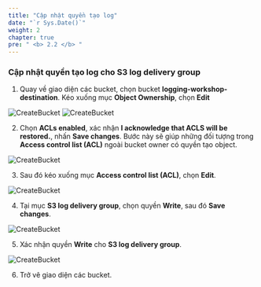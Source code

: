 ```yaml
---
title: "Cập nhật quyền tạo log"
date: "`r Sys.Date()`"
weight: 2
chapter: true
pre: " <b> 2.2 </b> "
---
```


### Cập nhật quyền tạo log cho S3 log delivery group

1. Quay về giao diện các bucket, chọn bucket **logging-workshop-destination**. Kéo xuống mục **Object Ownership**, chọn **Edit**

![CreateBucket](/images/2.prerequisite/41-5.png)
![CreateBucket](/images/2.prerequisite/42.png)

2.  Chọn **ACLs enabled**, xác nhận **I acknowledge that ACLS will be restored.**, nhấn **Save changes**. Bước này sẽ giúp những đối tượng trong **Access control list (ACL)** ngoài bucket owner có quyền tạo object.

![CreateBucket](/images/2.prerequisite/43.png)

3. Sau đó kéo xuống mục **Access control list (ACL)**, chọn **Edit**.

![CreateBucket](/images/2.prerequisite/44.png)

4. Tại mục **S3 log delivery group**, chọn quyền **Write**, sau đó **Save changes**.

![CreateBucket](/images/2.prerequisite/45.png)

5. Xác nhận quyền **Write** cho **S3 log delivery group**.

![CreateBucket](/images/2.prerequisite/46.png)

6. Trở vê giao diện các bucket.
